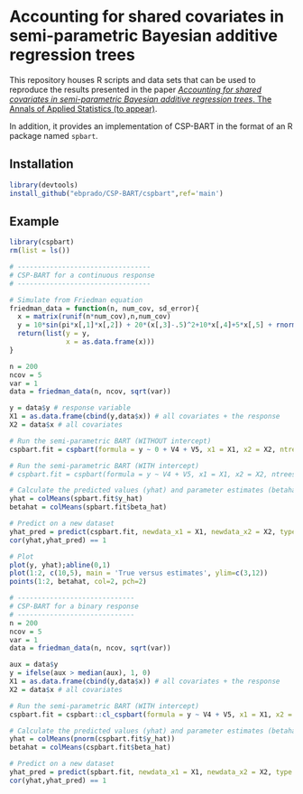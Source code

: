 # Accounting for shared covariates in semi-parametric Bayesian additive regression trees
This repository houses R scripts and data sets that can be used to reproduce the results presented in the paper [_Accounting for shared covariates in semi-parametric Bayesian additive regression trees_. The Annals of Applied Statistics (to appear)](https://arxiv.org/pdf/2108.07636.pdf).

In addition, it provides an implementation of CSP-BART in the format of an R package named ```spbart```.

## Installation
``` r
library(devtools)
install_github("ebprado/CSP-BART/cspbart",ref='main')
```
## Example
``` r
library(cspbart)
rm(list = ls())

# ---------------------------------
# CSP-BART for a continuous response
# ---------------------------------

# Simulate from Friedman equation
friedman_data = function(n, num_cov, sd_error){
  x = matrix(runif(n*num_cov),n,num_cov)
  y = 10*sin(pi*x[,1]*x[,2]) + 20*(x[,3]-.5)^2+10*x[,4]+5*x[,5] + rnorm(n, sd=sd_error)
  return(list(y = y,
              x = as.data.frame(x)))
}

n = 200
ncov = 5
var = 1
data = friedman_data(n, ncov, sqrt(var))

y = data$y # response variable
X1 = as.data.frame(cbind(y,data$x)) # all covariates + the response
X2 = data$x # all covariates

# Run the semi-parametric BART (WITHOUT intercept)
cspbart.fit = cspbart(formula = y ~ 0 + V4 + V5, x1 = X1, x2 = X2, ntrees = 10, nburn = 2000, npost = 1000)

# Run the semi-parametric BART (WITH intercept)
# cspbart.fit = cspbart(formula = y ~ V4 + V5, x1 = X1, x2 = X2, ntrees = 10, nburn = 2000, npost = 1000)

# Calculate the predicted values (yhat) and parameter estimates (betahat)
yhat = colMeans(spbart.fit$y_hat)
betahat = colMeans(spbart.fit$beta_hat)

# Predict on a new dataset
yhat_pred = predict(cspbart.fit, newdata_x1 = X1, newdata_x2 = X2, type = 'mean')
cor(yhat,yhat_pred) == 1

# Plot 
plot(y, yhat);abline(0,1)
plot(1:2, c(10,5), main = 'True versus estimates', ylim=c(3,12))
points(1:2, betahat, col=2, pch=2)

# -----------------------------
# CSP-BART for a binary response
# -----------------------------
n = 200
ncov = 5
var = 1
data = friedman_data(n, ncov, sqrt(var))

aux = data$y
y = ifelse(aux > median(aux), 1, 0)
X1 = as.data.frame(cbind(y,data$x)) # all covariates + the response
X2 = data$x # all covariates

# Run the semi-parametric BART (WITH intercept)
cspbart.fit = cspbart::cl_cspbart(formula = y ~ V4 + V5, x1 = X1, x2 = X2, ntrees = 1, nburn = 2000, npost = 1000)

# Calculate the predicted values (yhat) and parameter estimates (betahat)
yhat = colMeans(pnorm(cspbart.fit$y_hat))
betahat = colMeans(cspbart.fit$beta_hat)

# Predict on a new dataset
yhat_pred = predict(spbart.fit, newdata_x1 = X1, newdata_x2 = X2, type = 'mean')
cor(yhat,yhat_pred) == 1
```
